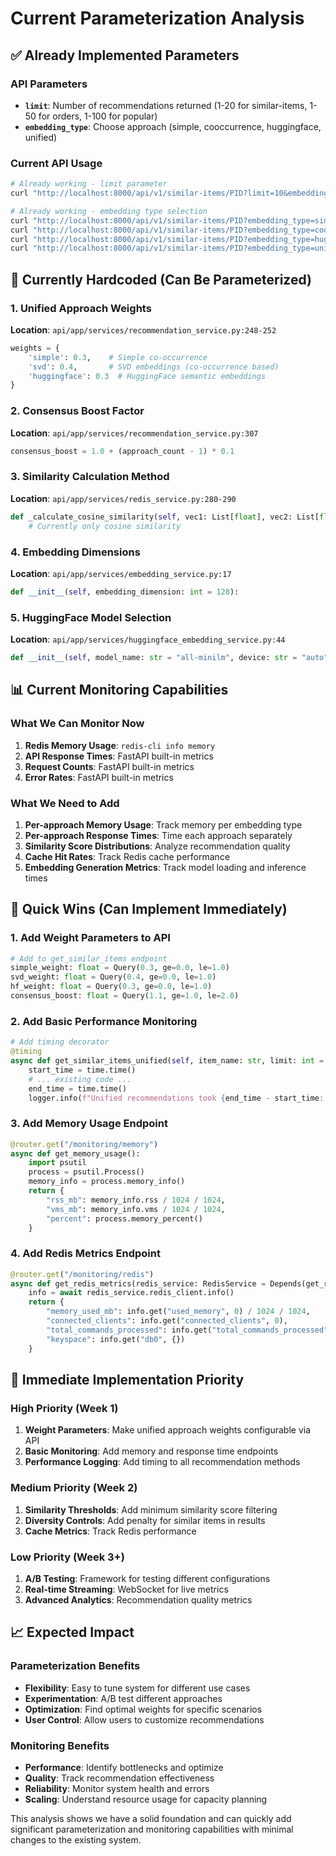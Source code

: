 # Current Parameterization Analysis

## ✅ Already Implemented Parameters

### API Parameters
- **`limit`**: Number of recommendations returned (1-20 for similar-items, 1-50 for orders, 1-100 for popular)
- **`embedding_type`**: Choose approach (simple, cooccurrence, huggingface, unified)

### Current API Usage
```bash
# Already working - limit parameter
curl "http://localhost:8000/api/v1/similar-items/PID?limit=10&embedding_type=unified"

# Already working - embedding type selection
curl "http://localhost:8000/api/v1/similar-items/PID?embedding_type=simple"
curl "http://localhost:8000/api/v1/similar-items/PID?embedding_type=cooccurrence"
curl "http://localhost:8000/api/v1/similar-items/PID?embedding_type=huggingface"
curl "http://localhost:8000/api/v1/similar-items/PID?embedding_type=unified"
```

## 🔧 Currently Hardcoded (Can Be Parameterized)

### 1. Unified Approach Weights
**Location**: `api/app/services/recommendation_service.py:248-252`
```python
weights = {
    'simple': 0.3,    # Simple co-occurrence
    'svd': 0.4,       # SVD embeddings (co-occurrence based)
    'huggingface': 0.3  # HuggingFace semantic embeddings
}
```

### 2. Consensus Boost Factor
**Location**: `api/app/services/recommendation_service.py:307`
```python
consensus_boost = 1.0 + (approach_count - 1) * 0.1
```

### 3. Similarity Calculation Method
**Location**: `api/app/services/redis_service.py:280-290`
```python
def _calculate_cosine_similarity(self, vec1: List[float], vec2: List[float]) -> float:
    # Currently only cosine similarity
```

### 4. Embedding Dimensions
**Location**: `api/app/services/embedding_service.py:17`
```python
def __init__(self, embedding_dimension: int = 128):
```

### 5. HuggingFace Model Selection
**Location**: `api/app/services/huggingface_embedding_service.py:44`
```python
def __init__(self, model_name: str = "all-minilm", device: str = "auto"):
```

## 📊 Current Monitoring Capabilities

### What We Can Monitor Now
1. **Redis Memory Usage**: `redis-cli info memory`
2. **API Response Times**: FastAPI built-in metrics
3. **Request Counts**: FastAPI built-in metrics
4. **Error Rates**: FastAPI built-in metrics

### What We Need to Add
1. **Per-approach Memory Usage**: Track memory per embedding type
2. **Per-approach Response Times**: Time each approach separately
3. **Similarity Score Distributions**: Analyze recommendation quality
4. **Cache Hit Rates**: Track Redis cache performance
5. **Embedding Generation Metrics**: Track model loading and inference times

## 🚀 Quick Wins (Can Implement Immediately)

### 1. Add Weight Parameters to API
```python
# Add to get_similar_items endpoint
simple_weight: float = Query(0.3, ge=0.0, le=1.0)
svd_weight: float = Query(0.4, ge=0.0, le=1.0)
hf_weight: float = Query(0.3, ge=0.0, le=1.0)
consensus_boost: float = Query(1.1, ge=1.0, le=2.0)
```

### 2. Add Basic Performance Monitoring
```python
# Add timing decorator
@timing
async def get_similar_items_unified(self, item_name: str, limit: int = 5):
    start_time = time.time()
    # ... existing code ...
    end_time = time.time()
    logger.info(f"Unified recommendations took {end_time - start_time:.3f}s")
```

### 3. Add Memory Usage Endpoint
```python
@router.get("/monitoring/memory")
async def get_memory_usage():
    import psutil
    process = psutil.Process()
    memory_info = process.memory_info()
    return {
        "rss_mb": memory_info.rss / 1024 / 1024,
        "vms_mb": memory_info.vms / 1024 / 1024,
        "percent": process.memory_percent()
    }
```

### 4. Add Redis Metrics Endpoint
```python
@router.get("/monitoring/redis")
async def get_redis_metrics(redis_service: RedisService = Depends(get_redis_service)):
    info = await redis_service.redis_client.info()
    return {
        "memory_used_mb": info.get("used_memory", 0) / 1024 / 1024,
        "connected_clients": info.get("connected_clients", 0),
        "total_commands_processed": info.get("total_commands_processed", 0),
        "keyspace": info.get("db0", {})
    }
```

## 🎯 Immediate Implementation Priority

### High Priority (Week 1)
1. **Weight Parameters**: Make unified approach weights configurable via API
2. **Basic Monitoring**: Add memory and response time endpoints
3. **Performance Logging**: Add timing to all recommendation methods

### Medium Priority (Week 2)
1. **Similarity Thresholds**: Add minimum similarity score filtering
2. **Diversity Controls**: Add penalty for similar items in results
3. **Cache Metrics**: Track Redis performance

### Low Priority (Week 3+)
1. **A/B Testing**: Framework for testing different configurations
2. **Real-time Streaming**: WebSocket for live metrics
3. **Advanced Analytics**: Recommendation quality metrics

## 📈 Expected Impact

### Parameterization Benefits
- **Flexibility**: Easy to tune system for different use cases
- **Experimentation**: A/B test different approaches
- **Optimization**: Find optimal weights for specific scenarios
- **User Control**: Allow users to customize recommendations

### Monitoring Benefits
- **Performance**: Identify bottlenecks and optimize
- **Quality**: Track recommendation effectiveness
- **Reliability**: Monitor system health and errors
- **Scaling**: Understand resource usage for capacity planning

This analysis shows we have a solid foundation and can quickly add significant parameterization and monitoring capabilities with minimal changes to the existing system.
